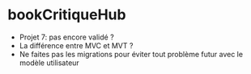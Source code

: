 # bookCritiqueHub

- Projet 7: pas encore validé ?
- La différence entre MVC et MVT ?
- Ne faites pas les migrations pour éviter tout problème futur avec le modèle utilisateur

